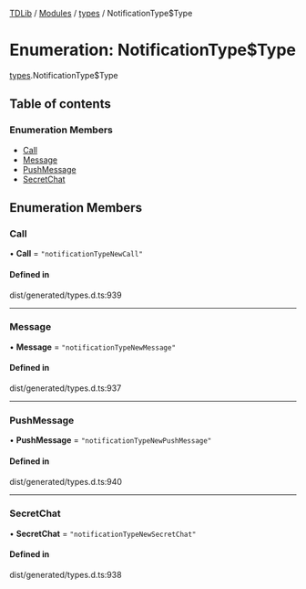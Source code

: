 [TDLib](../README.md) / [Modules](../modules.md) / [types](../modules/types.md) / NotificationType$Type

# Enumeration: NotificationType$Type

[types](../modules/types.md).NotificationType$Type

## Table of contents

### Enumeration Members

- [Call](types.NotificationType_Type.md#call)
- [Message](types.NotificationType_Type.md#message)
- [PushMessage](types.NotificationType_Type.md#pushmessage)
- [SecretChat](types.NotificationType_Type.md#secretchat)

## Enumeration Members

### Call

• **Call** = ``"notificationTypeNewCall"``

#### Defined in

dist/generated/types.d.ts:939

___

### Message

• **Message** = ``"notificationTypeNewMessage"``

#### Defined in

dist/generated/types.d.ts:937

___

### PushMessage

• **PushMessage** = ``"notificationTypeNewPushMessage"``

#### Defined in

dist/generated/types.d.ts:940

___

### SecretChat

• **SecretChat** = ``"notificationTypeNewSecretChat"``

#### Defined in

dist/generated/types.d.ts:938
